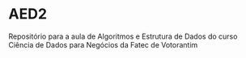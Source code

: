 # AED2
Repositório para a aula de Algoritmos e Estrutura de Dados do curso Ciência de Dados para Negócios da Fatec de Votorantim
